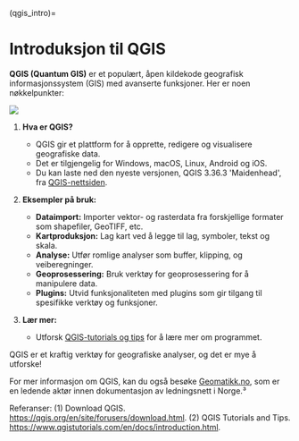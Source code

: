 (qgis_intro)=
# Introduksjon til QGIS

**QGIS (Quantum GIS)** er et populært, åpen kildekode geografisk informasjonssystem (GIS) med avanserte funksjoner. Her er noen nøkkelpunkter:

![](../bilder/qgis.jpg)

1. **Hva er QGIS?**
   - QGIS gir et plattform for å opprette, redigere og visualisere geografiske data.
   - Det er tilgjengelig for Windows, macOS, Linux, Android og iOS.
   - Du kan laste ned den nyeste versjonen, QGIS 3.36.3 'Maidenhead', fra [QGIS-nettsiden](https://qgis.org/en/site/forusers/download.html).

2. **Eksempler på bruk:**
   - **Dataimport:** Importer vektor- og rasterdata fra forskjellige formater som shapefiler, GeoTIFF, etc.
   - **Kartproduksjon:** Lag kart ved å legge til lag, symboler, tekst og skala.
   - **Analyse:** Utfør romlige analyser som buffer, klipping, og veiberegninger.
   - **Geoprosessering:** Bruk verktøy for geoprosessering for å manipulere data.
   - **Plugins:** Utvid funksjonaliteten med plugins som gir tilgang til spesifikke verktøy og funksjoner.

3. **Lær mer:**
   - Utforsk [QGIS-tutorials og tips](https://www.qgistutorials.com/en/docs/introduction.html) for å lære mer om programmet.

QGIS er et kraftig verktøy for geografiske analyser, og det er mye å utforske!

For mer informasjon om QGIS, kan du også besøke [Geomatikk.no](https://geomatikk.no/), som er en ledende aktør innen dokumentasjon av ledningsnett i Norge.³

Referanser:
(1) Download QGIS. https://qgis.org/en/site/forusers/download.html.
(2) QGIS Tutorials and Tips. https://www.qgistutorials.com/en/docs/introduction.html.
